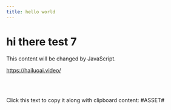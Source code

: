 ```yaml
---
title: hello world
---
```



# hi there test 7

<div id="myDiv">This content will be changed by JavaScript.</div>


<https://hailuoai.video/>

<br>
<https://app.sketchup.com/app?hl=en>

<br>
   <p onclick="copyWithClipboard(this)">Click this text to copy it along with clipboard content: #ASSET#</p>
   
   <br><br>


<script src="https://gist.githubusercontent.com/henderson2k/9112f9da9b8fbc7926b12bfea59cace2/raw/080e3cc5c5842e7963b7cb76f3a1d6dd9be85095/tel> </script>

